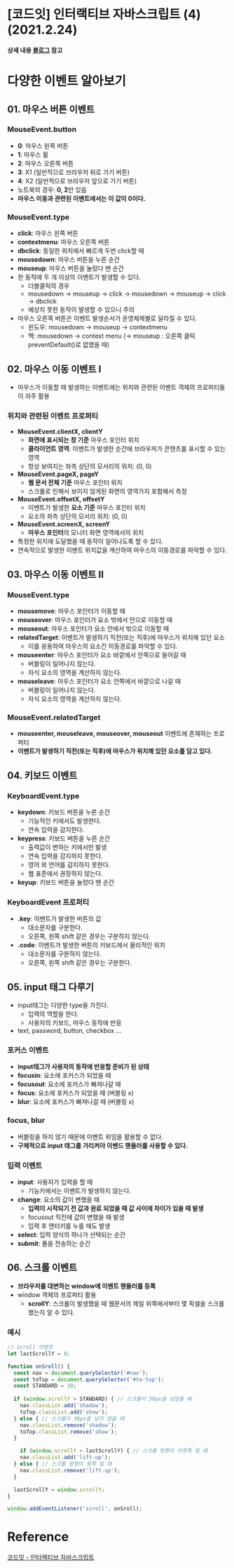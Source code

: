 # [코드잇] 인터랙티브 자바스크립트 (4) (2021.2.24)



**상세 내용 [블로그](https://greedysiru.tistory.com/226) 참고**



# 다양한 이벤트 알아보기

## 01. 마우스 버튼 이벤트

### MouseEvent.button

* **0**: 마우스 왼쪽 버튼
* **1**: 마우스 휠
* **2**: 마우스 오른쪽 버튼
* **3**: X1 (일반적으로 브라우저 뒤로 가기 버튼)
* **4**: X2 (일반적으로 브라우저 앞으로 가기 버튼)
* 노트북의 경우: **0, 2**만 있음
* **마우스 이동과 관련된 이벤트에서는 이 값이 0이다.**



### MouseEvent.type

* **click**: 마우스 왼쪽 버튼
* **contextmenu**: 마우스 오른쪽 버튼
* **dbclick**: 동일한 위치에서 빠르게 두번 click할 때
* **mousedown**: 마우스 버튼을 누른 순간
* **mouseup**: 마우스 버튼을 눌렀다 뗀 순간
* 한 동작에 두 개 이상의 이벤트가 발생할 수 있다.
  * 더블클릭의 경우
  * mousedown -> mouseup -> click -> mousedown -> mouseup -> click -> dbclick
  * 예상치 못한 동작이 발생할 수 있으니 주의
* 마우스 오른쪽 버튼은 이벤트 발생순서가 운영체제별로 달라질 수 있다.
  * 윈도우: mousedown -> mouseup -> contextmenu
  * 맥: mousedown -> context menu (-> mouseup : 오른쪽 클릭 preventDefault()로 없앴을 때)



## 02. 마우스 이동 이벤트 I

* 마우스가 이동할 때 발생하는 이벤트에는 위치와 관련된 이벤트 객체의 프로퍼티들이 자주 활용



### 위치와 관련된 이벤트 프로퍼티

* **MouseEvent.clientX, clientY**
  * **화면에 표시되는 창 기준** 마우스 포인터 위치
  * **클라이언트 영역**: 이벤트가 발생한 순간에 브라우저가 콘텐츠를 표시할 수 있는 영역
  * 항상 보여지는 좌측 상단의 모서리의 위치: (0, 0)
* **MouseEvent.pageX, pageY**
  * **웹 문서 전체 기준** 마우스 포인터 위치
  * 스크롤로 인해서 보이지 않게된 화면의 영역가지 포함해서 측정
* **MouseEvent.offsetX, offsetY**
  * 이벤트가 발생한 **요소 기준** 마우스 포인터 위치
  * 요소의 좌측 상단의 모서리 위치: (0, 0)
* **MouseEvent.screenX, screenY**
  * **마우스 포인터**의 모니터 화면 영역에서의 위치
* 특정한 위치에 도달했을 때 동작이 일어나도록 할 수 있다.
* 연속적으로 발생한 이벤트 위치값을 계산하여 마우스의 이동경로를 파악할 수 있다.



## 03. 마우스 이동 이벤트 II

### MouseEvent.type

* **mousemove**: 마우스 포인터가 이동할 때
* **mouseover**: 마우스 포인터가 요소 밖에서 안으로 이동할 때
* **mouseout**: 마우스 포인터가 요소 안에서 밖으로 이동할 때
* **relatedTarget**: 이벤트가 발생하기 직전(또는 직후)에 마우스가 위치해 있던 요소
  * 이를 응용하여 마우스의 요소간 이동경로를 파악할 수 있다.
* **mouseenter**: 마우스 포인터가 요소 바깥에서 안쪽으로 들어갈 때
  * 버블링이 일어나지 않는다.
  * 자식 요소의 영역을 계산하지 않는다.
* **mouseleave**: 마우스 포인터가 요소 안쪽에서 바깥으로 나갈 때
  * 버블링이 일어나지 않는다.
  * 자식 요소의 영역을 계산하지 않는다.



### MouseEvent.relatedTarget

* **mouseenter, mouseleave, mouseover, mouseout** 이벤트에 존재하는 프로퍼티
* **이벤트가 발생하기 직전(또는 직후)에 마우스가 위치해 있던 요소를 담고 있다.**



## 04. 키보드 이벤트

### KeyboardEvent.type

* **keydown**: 키보드 버튼을 누른 순간
  * 기능적인 키에서도 발생한다.
  * 연속 입력을 감지한다.
* **keypress**: 키보드 버튼을 누른 순간
  * 출력값이 변하는 키에서만 발생
  * 연속 입력을 감지하지 못한다.
  * 영어 외 언어를 감지하지 못한다.
  * 웹 표준에서 권장하지 않는다.
* **keyup**: 키보드 버튼을 눌렀다 뗀 순간



### KeyboardEvent 프로퍼티

* **.key**: 이벤트가 발생한 버튼의 값
  * 대소문자를 구분한다.
  * 오른쪽, 왼쪽 shift 같은 경우는 구분하지 않는다.
* **.code**: 이벤트가 발생한 버튼의 키보드에서 물리적인 위치
  * 대소문자를 구분하지 않는다.
  * 오른쪽, 왼쪽 shift 같은 경우는 구분한다.



## 05. input 태그 다루기

* input태그는 다양한 type을 가진다.
  * 입력의 역할을 한다.
  * 사용자의 키보드, 마우스 동작에 반응
* text, password, button, checkbox ...



### 포커스 이벤트

*  **input태그가 사용자의 동작에 반응할 준비가 된 상태**
* **focusin**: 요소에 포커스가 되었을 때
* **focusout**: 요소에 포커스가 빠져나갈 때
* **focus**: 요소에 포커스가 되었을 때 (버블링 x)
* **blur**: 요소에 포커스가 빠져나갈 때 (버블링 x)



### focus, blur

*  버블링을 하지 않기 때문에 이벤트 위임을 활용할 수 없다.
* **구체적으로 input 태그를 가리켜야 이벤드 핸들러를 사용할 수 있다.**



### 입력 이벤트

* **input**: 사용자가 입력을 할 때
  * 기능키에서는 이벤트가 발생하지 않는다.
* **change**: 요소의 값이 변했을 때
  * **입력이 시작되기 전 값과 완료 되었을 때 값 사이에 차이가 있을 때 발생**
  * focusout 직전에 값이 변했을 때 발생
  * 입력 후 엔터키를 누를 때도 발생
* **select**: 입력 양식의 하나가 선택되는 순간
* **submit**: 폼을 전송하는 순간



## 06. 스크롤 이벤트

* **브라우저를 대변하는 window에 이벤트 핸들러를 등록**
* window 객체의 프로퍼티 활용
  * **scrollY**: 스크롤이 발생했을 때 웹문서의 제일 위쪽에서부터 몇 픽셀을 스크롤 했는지 알 수 있다. 



### 예시

```javascript
// Scroll 이벤트
let lastScrollY = 0;

function onSroll() {
  const nav = document.querySelector('#nav');
  const toTop = document.querySelector('#to-top');
  const STANDARD = 30;
  
  if (window.scrollY > STANDARD) { // 스크롤이 30px을 넘었을 때
    nav.classList.add('shadow');
    toTop.classList.add('show');
  } else { // 스크롤이 30px을 넘지 않을 때
    nav.classList.remove('shadow');
    toTop.classList.remove('show');
  } 

	if (window.scrollY > lastScrollY) { // 스크롤 방향이 아랫쪽 일 때
    nav.classList.add('lift-up');
  } else { // 스크롤 방향이 윗쪽 일 때
    nav.classList.remove('lift-up');
  }

  lastScrollY = window.scrollY;
}

window.addEventListener('scroll', onSroll);
```



# Reference

[코드잇 - 인터랙티브 자바스크립트](https://www.codeit.kr/courses/javascript-intermediate/topics/interactive-javascript)
